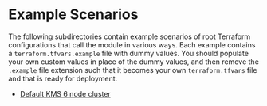 # Example Scenarios

The following subdirectories contain example scenarios of root Terraform configurations that call the module in various ways. Each example contains a `terraform.tfvars.example` file with dummy values. You should populate your own custom values in place of the dummy values, and then remove the `.example` file extension such that it becomes your own `terraform.tfvars` file and that is ready for deployment.

- [Default KMS 6 node cluster](./default)

